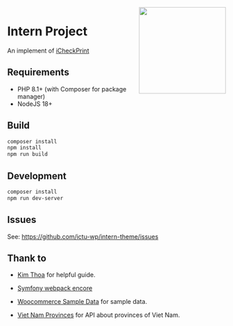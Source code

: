 <img src="https://i.imgur.com/kyPcRC5.png" width="200px" align="right">

# Intern Project

An implement of [iCheckPrint](https://www.figma.com/file/IBzeM7Qa0vsxUukNKuhEqW/iCheck-Print?node-id=30%3A2338&mode=dev)

## Requirements

- PHP 8.1+ (with Composer for package manager)
- NodeJS 18+

## Build

```bash
composer install
npm install
npm run build
```

## Development

```bash
composer install
npm run dev-server
```

## Issues

See: https://github.com/ictu-wp/intern-theme/issues

## Thank to

- [Kim Thoa](skype:kimthoadtk92?chat) for helpful guide.


- [Symfony webpack encore](https://github.com/symfony/webpack-encore)

- [Woocommerce Sample Data](https://github.com/woocommerce/woocommerce/blob/trunk/plugins/woocommerce/sample-data/sample_products.csv) for sample data.

- [Viet Nam Provinces](https://provinces.open-api.vn/) for API about provinces of Viet Nam.
